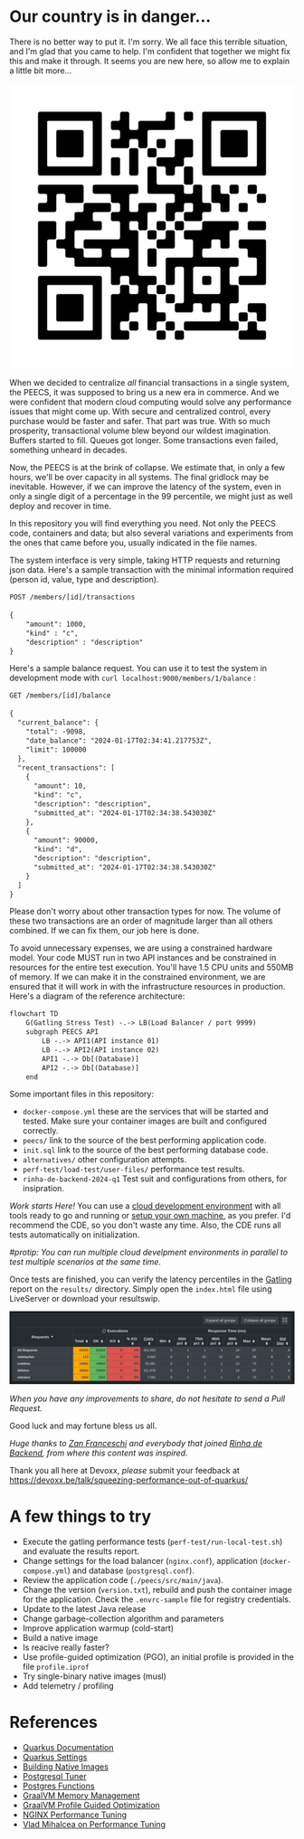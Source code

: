 # Our country is in danger...

There is no better way to put it. I'm sorry. We all face this terrible situation, and I'm glad that you came to help. I'm confident that together we might fix this and make it through. It seems you are new here, so allow me to explain a little bit more...

![QRCode](./img/repo_qr.png)


When we decided to centralize *all* financial transactions in a single system, the PEECS, it was supposed to bring us a new era in commerce. And we were confident that modern cloud computing would solve any performance issues that might come up. With secure and centralized control, every purchase would be faster and safer. That part was true. With so much prosperity, transactional volume blew beyond our wildest imagination. Buffers started to fill. Queues got longer. Some transactions even failed, something unheard in decades.

Now, the PEECS is at the brink of collapse. We estimate that, in only a few hours, we'll be over capacity in all systems. The final gridlock may be inevitable. However, if we can improve the latency of the system, even in only a single digit of a percentage in the 99 percentile, we might just as well deploy and recover in time.  

In this repository you will find everything you need. Not only the PEECS code, containers and data; but also several variations and experiments from the ones that came before you, usually indicated in the file names. 

The system interface is very simple, taking HTTP requests and returning json data. Here's a sample transaction with the minimal information required (person id, value, type and description).

```
POST /members/[id]/transactions

{
    "amount": 1000,
    "kind" : "c",
    "description" : "description"
}

```

Here's a sample balance request. You can use it to test the system in development mode with ```curl localhost:9000/members/1/balance``` :
```
GET /members/[id]/balance

{
  "current_balance": {
    "total": -9098,
    "date_balance": "2024-01-17T02:34:41.217753Z",
    "limit": 100000
  },
  "recent_transactions": [
    {
      "amount": 10,
      "kind": "c",
      "description": "description",
      "submitted_at": "2024-01-17T02:34:38.543030Z"
    },
    {
      "amount": 90000,
      "kind": "d",
      "description": "description",
      "submitted_at": "2024-01-17T02:34:38.543030Z"
    }
  ]
}
```

Please don't worry about other transaction types for now. The volume of these two transactions are an order of magnitude larger than all others combined. If we can fix them, our job here is done. 

To avoid unnecessary expenses, we are using a constrained hardware model. Your code MUST run in two API instances and be constrained in resources for the entire test execution. You'll have 1.5 CPU units and 550MB of memory. If we can make it in the constrained environment, we are ensured that it will work in with the infrastructure resources in production. Here's a diagram of the reference architecture:

```mermaid
flowchart TD
    G(Gatling Stress Test) -.-> LB(Load Balancer / port 9999)
    subgraph PEECS API
        LB -.-> API1(API instance 01)
        LB -.-> API2(API instance 02)
        API1 -.-> Db[(Database)]
        API2 -.-> Db[(Database)]
    end
```


Some important files in this repository:
* ```docker-compose.yml``` these are the services that will be started and tested. Make sure your container images are built and configured correctly.
* ```peecs/``` link to the source of the best performing application code.
* ```init.sql``` link to the source of the best performing database code.
* ```alternatives/``` other configuration attempts.
* ```perf-test/load-test/user-files/``` performance test results.
* ```rinha-de-backend-2024-q1``` Test suit and configurations from others, for insipration.

*Work starts Here!* 
You can use a [cloud development environment](https://gitpod.io/new/?autostart=false#https://github.com/faermanj/quarkus-performance-workshop) with all tools ready to go and running or [setup your own machine](./.gitpod.Dockerfile), as you prefer. I'd recommend the CDE, so you don't waste any time. Also, the CDE runs all tests automatically on initialization.

*#protip: You can run multiple cloud develpment environments in parallel to test multiple scenarios at the same time.*

Once tests are finished, you can verify the latency percentiles in the [Gatling](https://gatling.io) report on the ```results/``` directory. Simply open the ```index.html``` file using LiveServer or download your resultswip.

![Gatling Percentiles](./img/gatling_perc.png)

*When you have any improvements to share, do not hesitate to send a Pull Request.*

Good luck and may fortune bless us all.

*Huge thanks to [Zan Franceschi](https://github.com/zanfranceschi) and everybody that joined [Rinha de Backend](https://github.com/zanfranceschi/rinha-de-backend-2024-q1), from where this content was inspired.*

Thank you all here at Devoxx, *please* submit your feedback at https://devoxx.be/talk/squeezing-performance-out-of-quarkus/

# A few things to try

* Execute the gatling performance tests (```perf-test/run-local-test.sh```) and evaluate the results report.
* Change settings for the load balancer (```nginx.conf```), application (```docker-compose.yml```) and database (```postgresql.conf```).
* Review the application code (```./peecs/src/main/java```).
* Change the version (```version.txt```), rebuild and push the container image for the application. Check the ```.envrc-sample``` file for registry credentials.
* Update to the latest Java release
* Change garbage-collection algorithm and parameters
* Improve application warmup (cold-start)
* Build a native image
* Is reacive really faster?
* Use profile-guided optimization (PGO), an initial profile is provided in the file ```profile.iprof```
* Try single-binary native images (musl)
* Add telemetry / profiling 


# References

* [Quarkus Documentation](https://quarkus.io/guides/)
* [Quarkus Settings](https://quarkus.io/guides/all-config)
* [Building Native Images](https://quarkus.io/guides/building-native-image)
* [Postgresql Tuner](https://pgtune.leopard.in.ua/)
* [Postgres Functions](https://www.tutorialspoint.com/postgresql/postgresql_functions.htm)
* [GraalVM Memory Management](https://www.graalvm.org/latest/reference-manual/native-image/optimizations-and-performance/MemoryManagement/)
* [GraalVM Profile Guided Optimization](https://www.graalvm.org/22.0/reference-manual/native-image/PGO/)
* [NGINX Performance Tuning](https://github.com/denji/nginx-tuning)
* [Vlad Mihalcea on Performance Tuning](https://vladmihalcea.com/tag/performance-tuning/)

